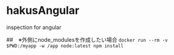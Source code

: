 # hakusAngular
inspection for angular

##　※外側にnode_modulesを作成したい場合
`docker run --rm -v $PWD:/myapp -w /app node:latest npm install`
